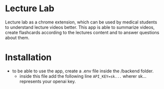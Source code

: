 # Lecture Lab

Lecture lab as a chrome extension, which can be used by medical students to understand lecture videos better.
This app is able to summarize videos, create flashcards according to the lectures content and to answer questions about them.

# Installation
- to be able to use the app, create a .env file inside the /backend folder.
  - inside this file add the following line `API_KEY=sk...` wherer sk... represents your openai key.
